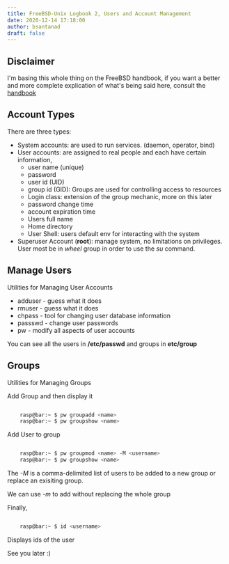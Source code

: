 ```yaml
---
title: FreeBSD-Unix Logbook 2, Users and Account Management
date: 2020-12-14 17:18:00
author: bsantanad
draft: false
---
```


## Disclaimer
I'm basing this whole thing on the FreeBSD handbook, if you want a better and
more complete explication of what's being said here, consult the [handbook][hb]

## Account Types

There are three types:
* System accounts: are used to run services. (daemon, operator, bind)
* User accounts: are assigned to real people and each have certain information,
    * user name (unique)
    * password
    * user id (UID)
    * group id (GID): Groups are used for controlling access to resources
    * Login class: extension of the group mechanic, more on this later
    * password change time
    * account expiration time
    * Users full name
    * Home directory
    * User Shell: users default env for interacting with the system
* Superuser Account (**root**): manage system, no limitations on privileges. User
most be in *wheel* group in order to use the *su* command.

## Manage Users
Utilities for Managing User Accounts

* adduser - guess what it does
* rmuser - guess what it does
* chpass - tool for changing user database information
* passswd - change user passwords
* pw - modify all aspects of user accounts

You can see all the users in **/etc/passwd** and groups in **etc/group**

## Groups
Utilities for Managing Groups

Add Group and then display it

```bash

    rasp@bar:~ $ pw groupadd <name>
    rasp@bar:~ $ pw groupshow <name>

```

Add User to group

```bash

    rasp@bar:~ $ pw groupmod <name> -M <username>
    rasp@bar:~ $ pw groupshow <name>

```

The _-M_ is a comma-delimited list of users to be added to a new group or
replace an exisiting group.

We can use _-m_ to add without replacing the whole group


Finally,

```bash

    rasp@bar:~ $ id <username>

```

Displays ids of the user

See you later :)

[hb]: https://www.freebsd.org/doc/en_US.ISO8859-1/books/handbook/users-synopsis.html
